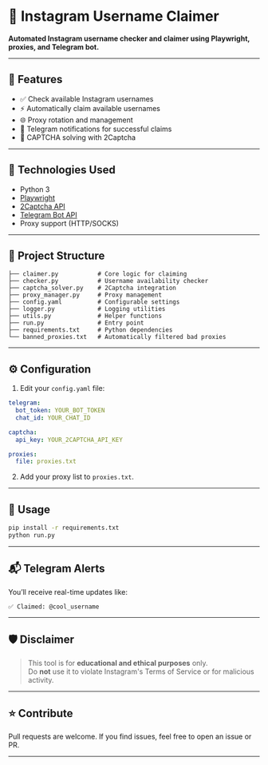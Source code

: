 # 📛 Instagram Username Claimer

**Automated Instagram username checker and claimer using Playwright, proxies, and Telegram bot.**

---

## 🔧 Features

- ✅ Check available Instagram usernames
- ⚡ Automatically claim available usernames
- 🌐 Proxy rotation and management
- 🤖 Telegram notifications for successful claims
- 🧠 CAPTCHA solving with 2Captcha

---

## 🚀 Technologies Used

- Python 3
- [Playwright](https://playwright.dev/python/)
- [2Captcha API](https://2captcha.com/)
- [Telegram Bot API](https://core.telegram.org/bots/api)
- Proxy support (HTTP/SOCKS)

---

## 📂 Project Structure

```
├── claimer.py           # Core logic for claiming
├── checker.py           # Username availability checker
├── captcha_solver.py    # 2Captcha integration
├── proxy_manager.py     # Proxy management
├── config.yaml          # Configurable settings
├── logger.py            # Logging utilities
├── utils.py             # Helper functions
├── run.py               # Entry point
├── requirements.txt     # Python dependencies
└── banned_proxies.txt   # Automatically filtered bad proxies
```

---

## ⚙️ Configuration

1. Edit your `config.yaml` file:

```yaml
telegram:
  bot_token: YOUR_BOT_TOKEN
  chat_id: YOUR_CHAT_ID

captcha:
  api_key: YOUR_2CAPTCHA_API_KEY

proxies:
  file: proxies.txt
```

2. Add your proxy list to `proxies.txt`.

---

## 🧪 Usage

```bash
pip install -r requirements.txt
python run.py
```

---

## 📬 Telegram Alerts

You’ll receive real-time updates like:

```
✅ Claimed: @cool_username
```

---

## 🛡 Disclaimer

> This tool is for **educational and ethical purposes** only.  
> Do **not** use it to violate Instagram's Terms of Service or for malicious activity.

---

## ⭐ Contribute

Pull requests are welcome. If you find issues, feel free to open an issue or PR.

---
